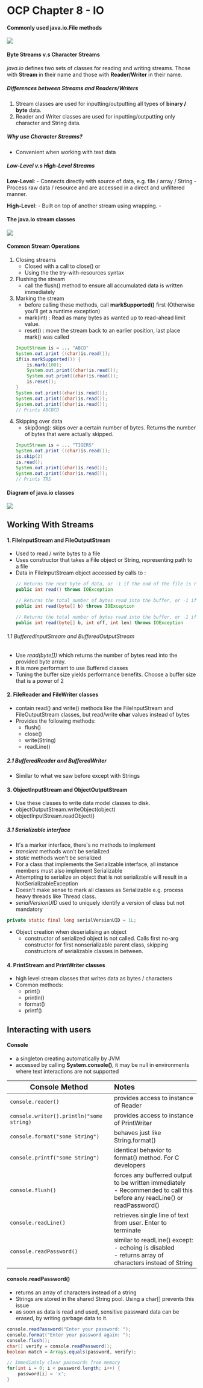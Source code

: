 # OCP Chapter 8 - IO

#### Commonly used java.io.File methods
<img src="./src/main/java/studyNotes/images/ch8-ocp-file-methods.png"> </img>

#### Byte Streams v.s Character Streams
*java.io* defines two sets of classes for reading and writing streams. Those with **Stream** in their name and those with **Reader/Writer** in their name.

##### Differences between Streams and Readers/Writers
1. Stream classes are used for inputting/outputting all types of **binary / byte** data.
2. Reader and Writer classes are used for inputting/outputting only character and String data.

##### Why use Character Streams?
- Convenient when working with text data

##### Low-Level v.s High-Level Streams
**Low-Level**:
    - Connects directly with source of data, e.g. file / array / String
    - Process raw data / resource and are accessed in a direct and unfiltered manner.
    
**High-Level**:
    - Built on top of another stream using wrapping.
    -

#### The java.io stream classes
<img src="./src/main/java/studyNotes/images/ch8-ocp-java-io-stream-classes.png"> </img>

#### Common Stream Operations
1. Closing streams
    - Closed with a call to close() or 
    - Using the the try-with-resources syntax
2. Flushing the stream
    - call the flush() method to ensure all accumulated data is written immediately
3. Marking the stream
    - before calling these methods, call **markSupported()** first (Otherwise you'll get a runtime exception)
    - mark(int) : Read as many bytes as wanted up to read-ahead limit value.
    - reset() : move the stream back to an earlier position, last place mark() was called
    ```java
    InputStream is = ... "ABCD"
    System.out.print ((char)is.read());
    if(is.markSupported()) {
        is.mark(100);
        System.out.print((char)is.read());
        System.out.print((char)is.read());
        is.reset();
    }
    System.out.print((char)is.read());
    System.out.print((char)is.read());
    System.out.print((char)is.read());
    // Prints ABCBCD
    ```
4. Skipping over data
    - skip(long): skips over a certain number of bytes. Returns the number of bytes that were actually skipped.
    ```java
    InputStream is = ... "TIGERS"
    System.out.print ((char)is.read());
    is.skip(2)
    is.read();
    System.out.print((char)is.read());
    System.out.print((char)is.read());
    // Prints TRS
    ```

#### Diagram of java.io classes
<img src="./src/main/java/studyNotes/images/ch8-ocp-java-io-classes.png"> </img>

## Working With Streams

#### 1. FileInputStream and FileOutputStream
- Used to read / write bytes to a file
- Uses constructor that takes a File object or String, representing path to a file
- Data in FileInputStream object accessed by calls to :
    ```java
    // Returns the next byte of data, or -1 if the end of the file is reached.
    public int read() throws IOException

    // Returns the total number of bytes read into the buffer, or -1 if there is no more data because the end of the file has been reached.
    public int read(byte[] b) throws IOException

    // Returns the total number of bytes read into the buffer, or -1 if there is no more data because the end of the file has been reached.
    public int read(byte[] b, int off, int len) throws IOException
    ```

###### 1.1 BufferedInputStream and BufferedOutputStream
- Use *read(byte[])* which returns the number of bytes read into the provided byte array.
- It is more performant to use Buffered classes
- Tuning the buffer size yields performance benefits. Choose a buffer size that is a power of 2

#### 2. FileReader and FileWriter classes
- contain read() and write() methods like the FileInputStream and FileOutputStream classes, but read/write **char** values instead of bytes
- Provides the following methods:
    - flush() 
    - close()
    - write(String)
    - readLine()

##### 2.1 BufferedReader and BufferedWriter
- Similar to what we saw before except with Strings

#### 3. ObjectInputStream and ObjectOutputStream
- Use these classes to write data model classes to disk.
- objectOutputStream.writeObject(object)
- objectInputStream.readObject()

##### 3.1 Serializable interface
- It's a marker interface, there's no methods to implement
- *transient* methods won't be serialized
- *static* methods won't be serialized
- For a class that implements the Serializable interface, all instance members must also implement Serializable
- Attempting to serialize an object that is not serializable will result in a NotSerializableException
- Doesn't make sense to mark all classes as Serializable e.g. process heavy threads like Thread class.
- *serialVersionUID* used to uniquely identify a version of class but not mandatory
```java
private static final long serialVersionUID = 1L;
```
- Object creation when deserialising an object
    - constructor of serialized object is not called. Calls first no-arg constructor for first nonserializable parent class, skipping constructors of serializable classes in between.

#### 4. PrintStream and PrintWriter classes
- high level stream classes that writes data as bytes / characters
- Common methods:
    - print()
    - println()
    - format()
    - printf()
    
## Interacting with users
#### Console
- a singleton creating automatically by JVM
- accessed by calling **System.console()**, it may be null in environments where text interactions are not supported

| <big>Console Method</big>                     | <big>Notes</big>                    |
| -----------------------------                 | :---------------------------------- |
| ```console.reader()```                        | provides access to instance of Reader |
| ```console.writer().println("some string)```  | provides access to instance of PrintWriter |
| ```console.format("some String")```           | behaves just like String.format() |
| ```console.printf("some String")```           | identical behavior to format() method. For C developers|
| ```console.flush()```                         | forces any bufferred output to be written immediately<br>- Recommended to call this before any readLine() or readPassword()|
| ```console.readLine()```                      | retrieves single line of text from user. Enter to terminate |
| ```console.readPassword()```                  | similar to readLine() except: <br> - echoing is disabled <br> - returns array of characters instead of String |

#### console.readPassword()
- returns an array of characters instead of a string
- Strings are stored in the shared String pool. Using a char[] prevents this issue
- as soon as data is read and used, sensitive passward data can be erased, by writing garbage data to it.

```java
console.readPassword("Enter your password: ");
console.format("Enter your password again: ");
console.flush();
char[] verify = console.readPassword();
boolean match = Arrays.equals(password, verify);

// Immediately clear passwords from memory
for(int i = 0; i < password.length; i++) {
    password[i] = 'x';
}
```
